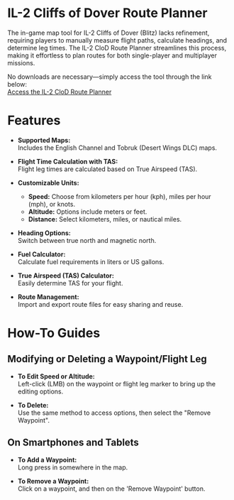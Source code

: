 # IL-2 Cliffs of Dover Route Planner  

The in-game map tool for IL-2 Cliffs of Dover (Blitz) lacks refinement, requiring players to manually measure flight paths, calculate headings, and determine leg times. The IL-2 CloD Route Planner streamlines this process, making it effortless to plan routes for both single-player and multiplayer missions.  

No downloads are necessary—simply access the tool through the link below:  
[Access the IL-2 CloD Route Planner](https://ig-66.github.io/IL-2-CloD-Route-Planner/)  


# Features

- **Supported Maps:**  
  Includes the English Channel and Tobruk (Desert Wings DLC) maps.

- **Flight Time Calculation with TAS:**  
  Flight leg times are calculated based on True Airspeed (TAS).

- **Customizable Units:**  
  - **Speed:** Choose from kilometers per hour (kph), miles per hour (mph), or knots.  
  - **Altitude:** Options include meters or feet.  
  - **Distance:** Select kilometers, miles, or nautical miles.

- **Heading Options:**  
  Switch between true north and magnetic north.

- **Fuel Calculator:**  
  Calculate fuel requirements in liters or US gallons.

- **True Airspeed (TAS) Calculator:**  
  Easily determine TAS for your flight.

- **Route Management:**  
  Import and export route files for easy sharing and reuse.


# How-To Guides

## Modifying or Deleting a Waypoint/Flight Leg

- **To Edit Speed or Altitude:**  
  Left-click (LMB) on the waypoint or flight leg marker to bring up the editing options.

- **To Delete:**  
  Use the same method to access options, then select the "Remove Waypoint".

## On Smartphones and Tablets
- **To Add a Waypoint:**  
  Long press in somewhere in the map.
  
- **To Remove a Waypoint:**  
  Click on a waypoint, and then on the 'Remove Waypoint' button.
